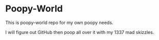 # Poopy-World
This is poopy-world repo for my own poopy needs.

 I will figure out GitHub then poop all over it with my 1337 mad skizzles.

